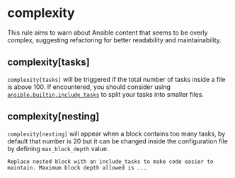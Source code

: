 # complexity

This rule aims to warn about Ansible content that seems to be overly complex,
suggesting refactoring for better readability and maintainability.

## complexity[tasks]

`complexity[tasks]` will be triggered if the total number of tasks inside a file
is above 100. If encountered, you should consider using
[`ansible.builtin.include_tasks`](https://docs.ansible.com/ansible/latest/collections/ansible/builtin/include_tasks_module.html)
to split your tasks into smaller files.

## complexity[nesting]

`complexity[nesting]` will appear when a block contains too many tasks, by
default that number is 20 but it can be changed inside the configuration file by
defining `max_block_depth` value.

    Replace nested block with an include_tasks to make code easier to maintain. Maximum block depth allowed is ...
